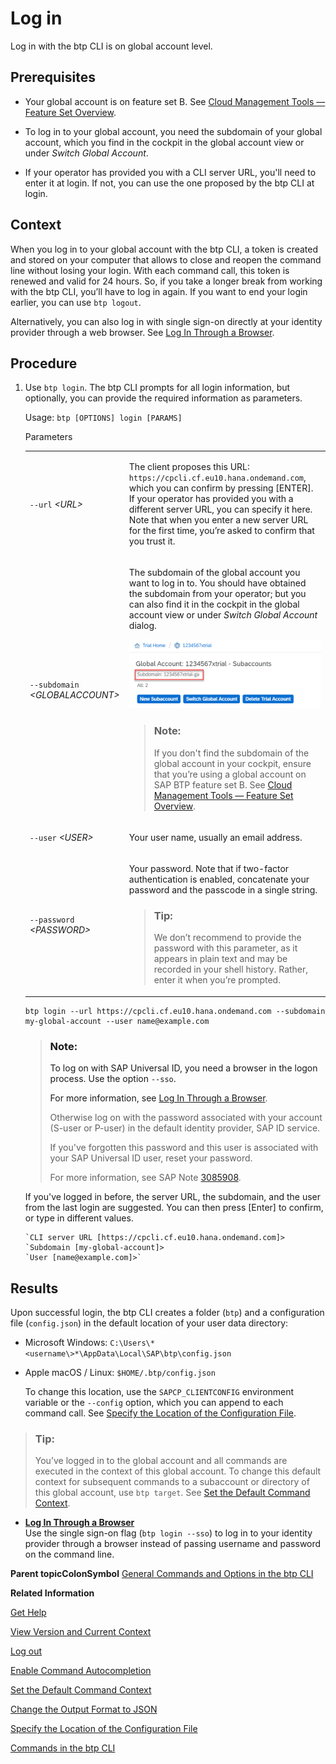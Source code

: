 <!-- loioe241b30195ff4d009dba3076e0ae8d27 -->

# Log in

Log in with the btp CLI is on global account level.



<a name="loioe241b30195ff4d009dba3076e0ae8d27__prereq_jwk_x1v_qhb"/>

## Prerequisites

-   Your global account is on feature set B. See [Cloud Management Tools — Feature Set Overview](../10-concepts/Cloud_Management_Tools_—_Feature_Set_Overview_caf4e4e.md).
-   To log in to your global account, you need the subdomain of your global account, which you find in the cockpit in the global account view or under *Switch Global Account*.

-   If your operator has provided you with a CLI server URL, you'll need to enter it at login. If not, you can use the one proposed by the btp CLI at login.




<a name="loioe241b30195ff4d009dba3076e0ae8d27__context_nwm_mqd_fmb"/>

## Context

When you log in to your global account with the btp CLI, a token is created and stored on your computer that allows to close and reopen the command line without losing your login. With each command call, this token is renewed and valid for 24 hours. So, if you take a longer break from working with the btp CLI, you’ll have to log in again. If you want to end your login earlier, you can use `btp logout`.

Alternatively, you can also log in with single sign-on directly at your identity provider through a web browser. See [Log In Through a Browser](Log_In_Through_a_Browser_b2a56a8.md).



## Procedure

1.  Use `btp login`. The btp CLI prompts for all login information, but optionally, you can provide the required information as parameters.

    Usage: `btp [OPTIONS] login [PARAMS]`

    <a name="loioe241b30195ff4d009dba3076e0ae8d27__table_l3v_w4l_w3b"/>Parameters


    <table>
    <tr>
    <td>

    `--url` *<URL\>*


    
    </td>
    <td>

    The client proposes this URL: `https://cpcli.cf.eu10.hana.ondemand.com`, which you can confirm by pressing [ENTER\]. If your operator has provided you with a different server URL, you can specify it here. Note that when you enter a new server URL for the first time, you’re asked to confirm that you trust it.


    
    </td>
    </tr>
    <tr>
    <td>

    `--subdomain` *<GLOBALACCOUNT\>*


    
    </td>
    <td>

    The subdomain of the global account you want to log in to. You should have obtained the subdomain from your operator; but you can also find it in the cockpit in the global account view or under *Switch Global Account* dialog.

     ![](images/cli_subdomain_dc4961c.png) 

    > ### Note:  
    > If you don't find the subdomain of the global account in your cockpit, ensure that you’re using a global account on SAP BTP feature set B. See [Cloud Management Tools — Feature Set Overview](../10-concepts/Cloud_Management_Tools_—_Feature_Set_Overview_caf4e4e.md).


    
    </td>
    </tr>
    <tr>
    <td>

    `--user` *<USER\>*


    
    </td>
    <td>

    Your user name, usually an email address.


    
    </td>
    </tr>
    <tr>
    <td>

    `--password` *<PASSWORD\>*


    
    </td>
    <td>

    Your password. Note that if two-factor authentication is enabled, concatenate your password and the passcode in a single string.

    > ### Tip:  
    > We don’t recommend to provide the password with this parameter, as it appears in plain text and may be recorded in your shell history. Rather, enter it when you’re prompted.


    
    </td>
    </tr>
    </table>
    
    ```nocode
    btp login --url https://cpcli.cf.eu10.hana.ondemand.com --subdomain my-global-account --user name@example.com
    ```

    > ### Note:  
    > To log on with SAP Universal ID, you need a browser in the logon process. Use the option `--sso`.
    > 
    > For more information, see [Log In Through a Browser](Log_In_Through_a_Browser_b2a56a8.md).
    > 
    > Otherwise log on with the password associated with your account \(S-user or P-user\) in the default identity provider, SAP ID service.
    > 
    > If you've forgotten this password and this user is associated with your SAP Universal ID user, reset your password.
    > 
    > For more information, see SAP Note [3085908](https://launchpad.support.sap.com/#/notes/3085908).

    If you've logged in before, the server URL, the subdomain, and the user from the last login are suggested. You can then press [Enter\] to confirm, or type in different values.

    ```
    `CLI server URL [https://cpcli.cf.eu10.hana.ondemand.com]>
    `Subdomain [my-global-account]>
    `User [name@example.com]>`
    ```




<a name="loioe241b30195ff4d009dba3076e0ae8d27__result_yvj_3hy_m3b"/>

## Results

Upon successful login, the btp CLI creates a folder \(`btp`\) and a configuration file \(`config.json`\) in the default location of your user data directory:

-   Microsoft Windows: `C:\Users\*<username\>*\AppData\Local\SAP\btp\config.json`

-   Apple macOS / Linux: `$HOME/.btp/config.json`

    To change this location, use the `SAPCP_CLIENTCONFIG` environment variable or the `--config` option, which you can append to each command call. See [Specify the Location of the Configuration File](Specify_the_Location_of_the_Configuration_File_e57288d.md).


> ### Tip:  
> You’ve logged in to the global account and all commands are executed in the context of this global account. To change this default context for subsequent commands to a subaccount or directory of this global account, use `btp target`. See [Set the Default Command Context](Set_the_Default_Command_Context_720645a.md).

-   **[Log In Through a Browser](Log_In_Through_a_Browser_b2a56a8.md "Use the single sign-on flag (btp login --sso) to log in to your identity provider through a browser instead of passing
		username and password on the command line. ")**  
Use the single sign-on flag \(`btp login --sso`\) to log in to your identity provider through a browser instead of passing username and password on the command line.

**Parent topicColonSymbol** [General Commands and Options in the btp CLI](General_Commands_and_Options_in_the_btp_CLI_11d9f67.md "Learn how to work with the SAP BTP command line interface (btp CLI). For example, how to log in, get help, and set a default context for commands.")

**Related Information**  


[Get Help](Get_Help_f8fd1e5.md "Get help in the btp CLI with the --help option.")

[View Version and Current Context](View_Version_and_Current_Context_9c29222.md "To find out the current context you’re working in, run the command btp --info or simply btp.")

[Log out](Log_out_9f1c87a.md "Logging out of the configured server removes all user-specific data from the configuration file.")

[Enable Command Autocompletion](Enable_Command_Autocompletion_46355fa.md "Use command autocompletion to save keystrokes when entering command actions, group-object combinations, and their parameters in the SAP BTP command line interface (btp CLI).")

[Set the Default Command Context](Set_the_Default_Command_Context_720645a.md "Change the default context for all command calls to the global account, a directory, or a subaccount by using the btp target command.")

[Change the Output Format to JSON](Change_the_Output_Format_to_JSON_dcb85b7.md "Use the --format json option to change the output format of a command to JSON.")

[Specify the Location of the Configuration File](Specify_the_Location_of_the_Configuration_File_e57288d.md "You can change the location of the configuration file by using the --config option.")

[Commands in the btp CLI](Commands_in_the_btp_CLI_a03a555.md "A list of all tasks and respective commands that are available in the SAP BTP command line interface (btp CLI).")

